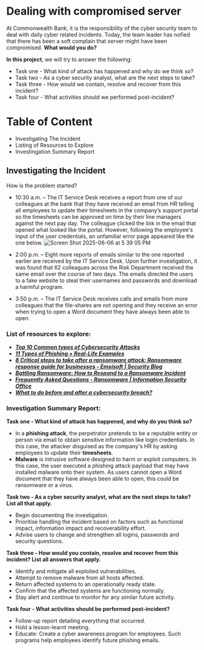 # Dealing with compromised server 
At Commonwealth Bank, it is the responsibility of the cyber security team to deal with daily cyber related incidents. Today, the team leader has nofied that there has been a soft complain that server might have been compromised. **What would you do?**

**In this project**, we will try to answer the following:
* Task one - What kind of attack has happened and why do we think so?
* Task two - As a cyber security analyst, what are the next steps to take? 
* Task three - How would we contain, resolve and recover from this incident? 
* Task four - What activities should we performed post-incident?

# Table of Content 
* Investigating The Incident
* Listing of Resources to Explore
* Investingation Summary Report

## Investigating the Incident 
How is the problem started?
* 10:30 a.m. – The IT Service Desk receives a report from one of our colleagues at the bank that they have received an email from HR telling all employees to update their timesheets in the company’s support portal so the timesheets can be approved on time by their line managers against the next pay day. The colleague clicked the link in the email that opened what looked like the portal. However, following the employee's input of the user credentials, an unfamiliar error page appeared like the one below.
![Screen Shot 2025-06-06 at 5 39 05 PM](https://github.com/user-attachments/assets/d9435f78-86cb-4bd7-8dcc-4ff24c09a5d2)

* 2:00 p.m. – Eight more reports of emails similar to the one reported earlier are received by the IT Service Desk. Upon further investigation, it was found that 62 colleagues across the Risk Department received the same email over the course of two days.  The emails directed the users to a fake website to steal their usernames and passwords and download a harmful program.
* 3:50 p.m. – The IT Service Desk receives calls and emails from more colleagues that the file-shares are not opening and they receive an error when trying to open a Word document they have always been able to open.


### List of resources to explore:
- ***[Top 10 Common types of Cybersecurity Attacks](https://www.datto.com/blog/common-types-of-cyber-security-attacks/)***
- ***[11 Types of Phishing + Real-Life Examples](https://www.pandasecurity.com/en/mediacenter/types-of-phishing/)*** 
- ***[8 Critical steps to take after a ransomware attack: Ransomware response guide for businesses - Emsisoft | Security Blog](https://www.emsisoft.com/en/blog/36921/8-critical-steps-to-take-after-a-ransomware-attack-ransomware-response-guide-for-businesses/)***
- ***[Battling Ransomware: How to Respond to a Ransomware Incident](https://www.forbes.com/councils/forbestechcouncil/2018/12/27/battling-ransomware-how-to-respond-to-a-ransomware-incident/)***
- ***[Frequently Asked Questions - Ransomware | Information Security Office](https://security.berkeley.edu/faq/ransomware/)***
- ***[What to do before and after a cybersecurity breach?](https://www.american.edu/kogod/research/cybergov/upload/what-to-do.pdf)***

### Investigation Summary Report:
**Task one - What kind of attack has happened, and why do you think so?** 
* In a **phishing attack**, the perpetrator pretends to be a reputable entity or person via email to obtain sensitive information like login credentials. In this case, the attacker disguised as the company's HR by asking employees to update their **timesheets**. 
* **Malware** is intrusive software designed to harm or exploit computers. In this case, the user executed a phishing attack payload that may have installed malware onto their system. As users cannot open a Word document that they have always been able to open, this could be ransomware or a virus.
  
**Task two - As a cyber security analyst, what are the next steps to take? List all that apply.** 
* Begin documenting the investigation. 
* Prioritise handling the incident based on factors such as functional impact, information impact and recoverability effort. 
* Advise users to change and strengthen all logins, passwords and security questions. 

**Task three - How would you contain, resolve and recover from this incident? List all answers that apply.** 
* Identify and mitigate all exploited vulnerabilities. 
* Attempt to remove malware from all hosts affected. 
* Return affected systems to an operationally ready state. 
* Confirm that the affected systems are functioning normally. 
* Stay alert and continue to monitor for any similar future activity. 

**Task four - What activities should be performed post-incident?** 
* Follow-up report detailing everything that occurred. 
* Hold a lesson-learnt meeting. 
* Educate: Create a cyber awareness program for employees. Such programs help employees identify future phishing emails.














